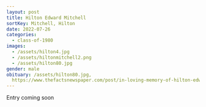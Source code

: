 ```yaml
---
layout: post
title: Hilton Edward Mitchell
sortKey: Mitchell, Hilton
date: 2022-07-26
categories:
  - class-of-1980
images:
  - /assets/hilton4.jpg
  - /assets/hiltonmitchell2.png
  - /assets/hilton80.jpg
gender: male
obituary: /assets/hilton80.jpg,
  https://www.thefactsnewspaper.com/post/in-loving-memory-of-hilton-edward-mitchell
---
```

E﻿ntry coming soon